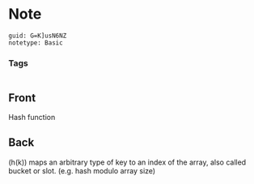 # Note
```
guid: G=K]usN6NZ
notetype: Basic
```

### Tags
```
```

## Front
Hash function

## Back
\(h(k)\) maps an arbitrary type of key to an index of the array, also called bucket or slot. (e.g. hash modulo array size)
